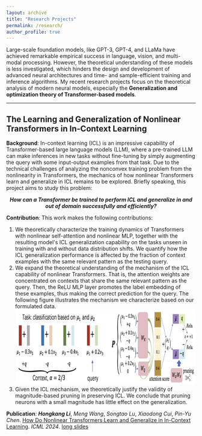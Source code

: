 ```yaml
---
layout: archive
title: "Research Projects"
permalink: /research/
author_profile: true
---
```


Large-scale foundation models, like GPT-3, GPT-4, and LLaMa have achieved remarkable empirical success in language, vision, and multi-modal processing. However, the theoretical understanding of these models is less investigated, which hinders the design and development of advanced neural architectures and time- and sample-efficient training and inference algorithms. My recent research projects focus on the theoretical analysis of modern neural models, especially the **Generalization and optimization theory of Transformer-based models**.

------
## The Learning and Generalization of Nonlinear Transformers in In-Context Learning

**Background**: In-context learning (ICL) is an impressive capability of Transformer-based large language models (LLM), where a pre-trained LLM can make inferences in new tasks without fine-tuning by simply augmenting the query with some input-output examples from that task. Due to the technical challenges of analyzing the nonconvex training problem from the nonlinearity in Transformers, the mechanics of how nonlinear Transformers learn and generalize in ICL remains to be explored. Briefly speaking, this project aims to study this problem: <center><b><em>How can a Transformer be trained to perform ICL and generalize in and out of domain successfully and efficiently?</em></b></center>

**Contribution**: This work makes the following contributions:

1. We theoretically characterize the training dynamics of Transformers with nonlinear self-attention and nonlinear MLP, together with the resulting model's ICL generalization capability on the tasks unseen in training with and without data distribution shifts. We quantify how the ICL generalization performance is affected by the fraction of context examples with the same relevant pattern as the testing query. 
2. We expand the theoretical understanding of the mechanism of the ICL capability of nonlinear Transformers. That is, the attention weights are concentrated on contexts that share the same relevant pattern as the query. Then, the ReLU MLP layer promotes the label embedding of these examples, thus making the correct prediction for the query. The following figure illustrates the mechanism we characterize based on our formulated data. <div align=center><img width="850" height="200" src="../images/icl-mechanism.png"/></div>
3. Given the ICL mechanism, we theoretically justify the validity of magnitude-based pruning in preserving ICL. We conclude that pruning neurons with a small magnitude has little effect on the generalization.

**Publication**: _**Hongkang Li**_, _Meng Wang_, _Songtao Lu_, _Xiaodong Cui_, _Pin-Yu Chen_. [How Do Nonlinear Transformers Learn and Generalize in In-Context Learning](https://arxiv.org/pdf/2402.15607). _ICML 2024_. [long slides](https://lohek330.github.io/lihongkang.github.io/files/icl_ibm_slides.pdf)
